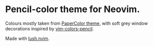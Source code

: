 Pencil-color theme for Neovim.
===

Colours mostly taken from [PaperColor theme](https://github.com/NLKNguyen/papercolor-theme), with soft grey window
decorations inspired by [vim-colors-pencil](https://github.com/preservim/vim-colors-pencil).

Made with [lush.nvim](http://git.io/lush.nvim).
